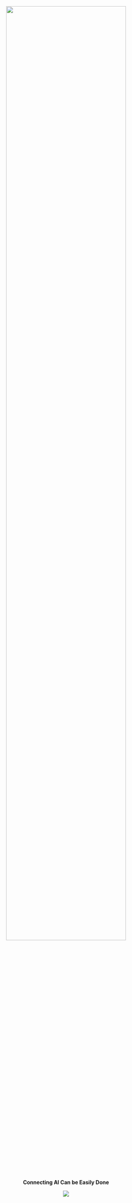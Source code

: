 
<div align=center> <img src="https://user-images.githubusercontent.com/50035229/233764067-71f5a13f-a29e-416d-b84a-8b437a28e92e.png" width="80%"/> </div>



<p align="center">
  <span> <b>Connecting AI Can be Easily Done </b> </span><br>

</p>


<p align='center'>
  <img src="https://img.shields.io/github/stars/connectai-e?color=fefb7b&logo=Undertale" width=""/>
</p>





